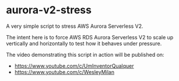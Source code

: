# aurora-v2-stress
A very simple script to stress AWS Aurora Serverless V2.

The intent here is to force AWS RDS Aurora Serverless V2 to scale up vertically and horizontally to test how it behaves
under pressure.

The vídeo demonstrating this script in action will be published on:
- https://www.youtube.com/c/UmInventorQualquer
- https://www.youtube.com/c/WesleyMilan
